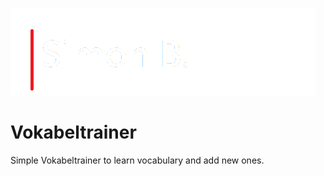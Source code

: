 ![Name-Logo](name-logo.png)

# Vokabeltrainer
Simple Vokabeltrainer to learn vocabulary and add new ones.
